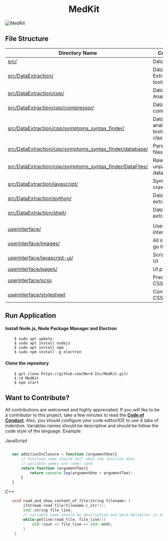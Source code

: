 <center> <h1> MedKit </h1> </center>

![MedKit](userinterface/images/MedKit2.0.png)

## File Structure

| Directory Name | Content |
|----------------|----------------|
| [src/](https://github.com/Nerd-Inc/MedKit/src) | Data Tools |
| [src/DataExtraction/](https://github.com/Nerd-Inc/MedKit/src/DataExtraction) | Data Extraction tools |
| [src/DataExtraction/cpp/](https://github.com/Nerd-Inc/MedKit/src/DataExtraction/cpp) | Data Analyser |
| [src/DataExtraction/cpp/compressor/](https://github.com/Nerd-Inc/MedKit/src/DataExtraction/cpp/compressor) | Data compressor |
| [src/DataExtraction/cpp/symptoms_syntax_finder/](https://github.com/Nerd-Inc/MedKit/src/DataExtraction/cpp/symptoms_syntax_finder) | Data analysis tools and classifier |
| [src/DataExtraction/cpp/symptoms_syntax_finder/database/](https://github.com/Nerd-Inc/MedKit/src/DataExtraction/cpp/symptoms_syntax_finder/database) | Parsed data files |
| [src/DataExtraction/cpp/symptoms_syntax_finder/DataFiles/](https://github.com/Nerd-Inc/MedKit/src/DataExtraction/cpp/symptoms_syntax_finder/DataFiles) | Raw unparsed data |
| [src/DataExtraction/javascript/](https://github.com/Nerd-Inc/MedKit/src/DataExtraction/javascript) | Symptoms crawler |
| [src/DataExtraction/python/](https://github.com/Nerd-Inc/MedKit/src/DataExtraction/python) | Data links extractor |
| [src/DataExtraction/shell/](https://github.com/Nerd-Inc/MedKit/src/DataExtraction/shell) | Data extractor |
|      |      |
| [userinterface/](https://github.com/Nerd-Inc/MedKit/userinterface) | User interface |
| [userinterface/images/](https://github.com/Nerd-Inc/MedKit/userinterface/images) | All images go here  |
| [userinterface/javascript-ui/](https://github.com/Nerd-Inc/MedKit/userinterface/javascript-ui) | Scripts for UI |
| [userinterface/pages/](https://github.com/Nerd-Inc/MedKit/userinterface/pages) | UI pages |
| [userinterface/scss](https://github.com/Nerd-Inc/MedKit/userinterface/scss) | Precompiled CSS |
| [userinterface/stylesheet](https://github.com/Nerd-Inc/MedKit/userinterface/stylesheet) | Compiled CSS |

## Run Application

#### Install Node.js, Node Package Manager and Electron
```shell
	$ sudo apt update
	$ sudo apt install nodejs
	$ sudo apt install npm
	$ sudo npm install -g electron
```
#### Clone the repository
```shell
	$ git clone https://github.com/Nerd-Inc/MedKit.git/
	$ cd MedKit
	$ npm start
```
## Want to Contribute?

All contributions are welcomed and highly appreciated. If you will like to be a contributor to this project, take a few minutes to read the [__Code of Conduct__](https://github.com/Nerd-Inc/MedKit/blob/master/code_of_conduct.md). Also, you should configure your code editor/IDE to use 4 tabs of indention. Variables names should be descriptive and should be follow the code style of the language. Example:

JavaScript
```javascript

   var additionInClosure = function (argumentOne){
	   // function name should tell what the function does
	   // variable names are camel case
	   return function (argumentTwo){
		   return console.log(argumentOne + argumentTwo);
	   }
   }
```
C++
```cpp
   void read_and_show_content_of_file(string filename) {
		ifstream read_file(filename.c_str());
		std::string file_line;
		// variable name should be descriptive and word delimiter is an underscore
		while(getline(read_file, file_line)){
			std::cout << file_line << std::endl;
		}
	}
```

